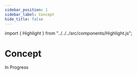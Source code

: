 ```yaml
---
sidebar_position: 1
sidebar_label: Concept
hide_title: false
---
```


import { Highlight } from "../../../src/components/Highlight.js";

# Concept

<Highlight color="#ffba00"> In Progress </Highlight>
